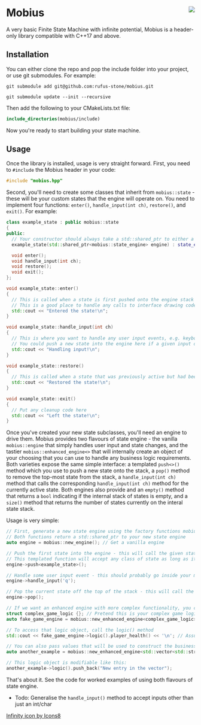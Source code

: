 # Mobius <img align="right" src="https://img.icons8.com/dotty/80/000000/infinity.png">
A very basic Finite State Machine with infinite potential, Mobius is a header-only library compatible with C++17 and above.

## Installation

You can either clone the repo and pop the include folder into your project, or use git submodules. For example:

```shell
git submodule add git@github.com:rufus-stone/mobius.git

git submodule update --init --recursive
```

Then add the following to your CMakeLists.txt file:

```cmake
include_directories(mobius/include)
```

Now you're ready to start building your state machine.

## Usage

Once the library is installed, usage is very straight forward. First, you need to `#include` the Mobius header in your code:

```cpp
#include "mobius.hpp"
```

Second, you'll need to create some classes that inherit from `mobius::state` - these will be your custom states that the engine will operate on. You need to implement four functions: `enter()`, `handle_input(int ch)`, `restore()`, and `exit()`. For example:

```cpp
class example_state : public mobius::state
{
public:
  // Your constructor should always take a std::shared_ptr to either a vanilla mobius::state_engine or a tastier mobius::enhanced_engine<> as appropriate, in order to allow this state to push/pop other states to/from the engine
  example_state(std::shared_ptr<mobius::state_engine> engine) : state_engine_(engine) {}

  void enter();
  void handle_input(int ch);
  void restore();
  void exit();
};

void example_state::enter()
{
  // This is called when a state is first pushed onto the engine stack
  // This is a good place to handle any calls to interface drawing code, etc.
  std::cout << "Entered the state!\n";
}

void example_state::handle_input(int ch)
{
  // This is where you want to handle any user input events, e.g. keyboard presses
  // You could push a new state into the engine here if a given input occurs, or pop the current state off the stack
  std::cout << "Handling input!\n";
}

void example_state::restore()
{
  // This is called when a state that was previously active but had been made inactive is brought back to the fore
  std::cout << "Restored the state!\n";
}

void example_state::exit()
{
  // Put any cleanup code here
  std::cout << "Left the state!\n";
}
```

Once you've created your new state subclasses, you'll need an engine to drive them. Mobius provides two flavours of state engine - the vanilla `mobius::engine` that simply handles user input and state changes, and the tastier `mobius::enhanced_engine<>` that will internally create an object of your choosing that you can use to handle any business logic requirements. Both varieties expose the same simple interface: a templated `push<>()` method which you use to push a new state onto the stack, a `pop()` method to remove the top-most state from the stack, a `handle_input(int ch)` method that calls the corresponding `handle_input(int ch)` method for the currently active state. Both engines also provide and an `empty()` method that returns a `bool` indicating if the internal stack of states is empty, and a `size()` method that returns the number of states currently on the interal state stack.

Usage is very simple:


```cpp
// First, generate a new state engine using the factory functions mobius::new_engine() for a vanilla state engine, or mobius::new_enhanced_engine<>() for a tastier state engine.
// Both functions return a std::shared_ptr to your new state engine
auto engine = mobius::new_engine(); // Get a vanilla engine

// Push the first state into the engine - this will call the given state's enter() method, and this will become the active state
// This templated function will accept any class of state as long as it is derived from the mobius::state base class
engine->push<example_state>();

// Handle some user input event - this should probably go inside your main event loop
engine->handle_input('q');

// Pop the current state off the top of the stack - this will call the state's exit() method
engine->pop();

// If we want an enhanced engine with more complex functionality, you can call mobius::new_enhanced_engine<>() instead
struct complex_game_logic {}; // Pretend this is your complex game logic
auto fake_game_engine = mobius::new_enhanced_engine<complex_game_logic>();

// To access that logic object, call the logic() method
std::cout << fake_game_engine->logic().player_health() << '\n'; // Assuming that complex_game_logic has a member function called player_health, this is how you could access it

// You can also pass values that will be used to construct the business logic object
auto another_example = mobius::new_enhanced_engine<std::vector<std::string>>("One", "Two"); // This creates a new std::vector<std::string> populated with the values provided.

// This logic object is modifiable like this:
another_example->logic().push_back("New entry in the vector");

```

That's about it. See the code for worked examples of using both flavours of state engine.

- Todo: Generalise the `handle_input()` method to accept inputs other than just an int/char




<a href="https://icons8.com/icon/78039/infinity">Infinity icon by Icons8</a>
